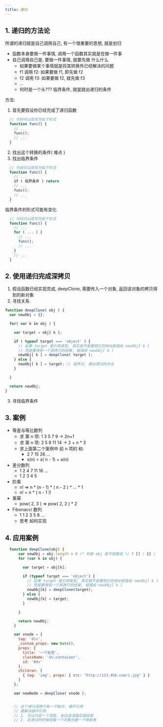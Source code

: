 ```yaml
---
title: 递归
---
```

## 1. 递归的方法论

所谓的递归就是自己调用自己, 有一个很重要的思想, 就是划归

- 函数本身要做一件事情, 调用一个函数其实就是在做一件事
- 自己调用自己是, 要做一件事情, 就要先做 什么什么
  - 如果要做某个事情就是将其转换外已经解决的问题
  - f1 调用 f2: 如果要做 f1, 即先做 f2
  - f2 调用 f3: 如果要做 f2, 就先做 f3
  - ...
  - 何时是一个头??? 临界条件, 就是跳出递归的条件

方法:

1. 首先要假设你已经完成了递归函数
```js
  // 代码可以改写为如下形式
  function func() {
    // ...
    func();
    // ...
  }
```
2. 找出这个转换的条件( 难点 )
3. 找出临界条件
```js
  // 代码可以改写为如下形式
  function func() {
    // ...
    if ( 临界条件 ) return
    // ...
    func();
    // ...  
  }
```
临界条件的形式可能有变化
```js
  // 代码可以改写为如下形式
  function func() {
    // ...
    for ( ... ) {
      // ...
      func();
      // ...
    }
    // ...
  }
```
## 2. 使用递归完成深拷贝

1. 假设函数已经实现完成, deepClone, 需要传入一个对象, 返回该对象的拷贝得到的新对象
2. 寻找关系
```js
function deepClone( obj ) {
  var newObj = {};

  for( var k in obj ) {

    var target = obj[ k ];

    if ( typeof target === 'object' ) {
      // 如果 target 是引用类型, 其实就不是要把它的地址赋值给 newObj[ k ]
      // 而是要得到一个其拷贝的结果, 赋值给 newObj[ k ]
      newObj[ k ] = deepClone( target );
    } else {
      newObj[ k ] = target; // 临界点, 跳出递归的办法
    }

  }

  return newObj;
}
```
3. 寻找临界条件

## 3. 案例

- 等差与等比数列
  - 求 第 n 项: 1 3 5 7 9 -> 2n+1
  - 求 第 n 项: 2 5 8 11 14 -> 2 + n * 3
  - 求上面第二个案例中 前 n 项的 和:
    - 2 7 15 26 ...
    - s(n) = s( n - 1) + a(n)
- 差分数列
  - 1 2 4 7 11 16 ...
  -  1 2 3 4  5
- 阶乘
  - n! => n * (n - 1) * ( n - 2 ) * ... * 1
  - n! = n * ( n - 1 )!
- 乘幂
  - pow( 2, 3 ) => pow( 2, 2 ) * 2
- Fibonacci 数列
  - 1 1 2 3 5 8 ...
  - 思考 如何实现

## 4. 应用案例
```js
  function deepClone(obj) {
      var newObj = obj.length > 0 /* 判断 obj 是不是数组 */ ? [] : {} ; 
      for (var k in obj) {

        var target = obj[k];

        if (typeof target === 'object') {
          // 如果 target 是引用类型, 其实就不是要把它的地址赋值给 newObj[ k ]
          // 而是要得到一个其拷贝的结果, 赋值给 newObj[ k ]
          newObj[k] = deepClone(target);
        } else {
          newObj[k] = target;
        }

      }

      return newObj;
    }

    var vnode = {
      tag: 'div',
      _custom_props: new Date(),
      props: {
        title: '一个标签',
        className: 'dv-container',
        id: '#dv'
      },
      children: [
        { tag: 'img', props: { src: "http://123.456.com/1.jpg" } }
      ]
    };

    var newNode = deepClone( vnode );


    // 这个递归深拷贝有一个缺点: 循环引用
    // 要解决循环引用
    // 1. 可以约定一个深度, 到达该深度后就结束
    // 2. 在递归的时候给每一个对象创建一个映射表
```


